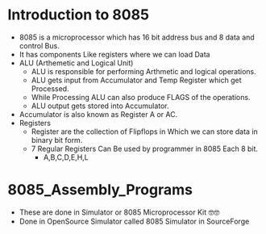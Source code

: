 # Introduction to 8085 
- 8085 is a microprocessor which has 16 bit address bus and 8 data and control Bus.
- It has components Like registers where we can load Data
- ALU (Arthemetic and Logical Unit)
  - ALU is responsible for performing Arthmetic and logical operations.
  - ALU gets input from Accumulator and Temp Register which get Processed.
  - While Processing ALU can also produce FLAGS of the operations.
  - ALU output gets stored into Accumulator.
- Accumulator is also known as Register A or AC.
- Registers
  - Register are the collection of Flipflops in Which we can store data in binary bit form.
  - 7 Regular Registers Can Be used by programmer in 8085 Each 8 bit.
    - A,B,C,D,E,H,L
# 8085_Assembly_Programs
- These are done in Simulator or 8085 Microprocessor Kit 🤓🤓
- Done in OpenSource Simulator called 8085 Simulator in SourceForge
